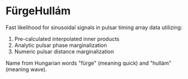 # FürgeHullám
Fast likelihood for sinusoidal signals in pulsar timing array data utilizing:
1) Pre-calculated interpolated inner products
2) Analytic pulsar phase marginalization
3) Numeric pulsar distance marginalization

Name from Hungarian words "fürge" (meaning quick) and "hullám" (meaning wave).
